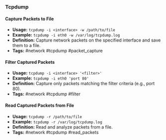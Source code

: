 ### Tcpdump

#### Capture Packets to File
- **Usage:** `tcpdump -i <interface> -w /path/to/file`
- **Example:** `tcpdump -i eth0 -w /var/log/tcpdump.log`
- **Definition:** Capture network packets on the specified interface and save them to a file.
- **Tags:** #network #tcpdump #packet_capture

#### Filter Captured Packets
- **Usage:** `tcpdump -i <interface> '<filter>'`
- **Example:** `tcpdump -i eth0 'port 80'`
- **Definition:** Capture only packets matching the filter criteria (e.g., port 80).
- **Tags:** #network #tcpdump #filter

#### Read Captured Packets from File
- **Usage:** `tcpdump -r /path/to/file`
- **Example:** `tcpdump -r /var/log/tcpdump.log`
- **Definition:** Read and analyze packets from a file.
- **Tags:** #network #tcpdump #read_packets